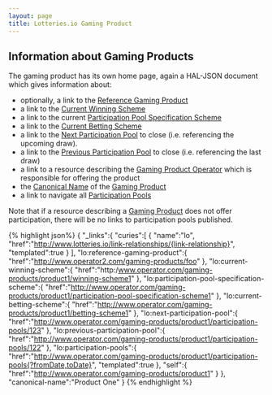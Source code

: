 ```yaml
---
layout: page
title: Lotteries.io Gaming Product
---
```


## Information about Gaming Products

The gaming product has its own home page, again a HAL-JSON document which gives information about:

* optionally, a link to the [Reference Gaming Product](../link-relationships/reference-gaming-product)
* a link to the [Current Winning Scheme](../link-relationships/current-winning-scheme)
* a link to the current [Participation Pool Specification Scheme](../link-relationships/participation-pool-specification-scheme)
* a link to the [Current Betting Scheme](../link-relationships/current-betting-scheme)
* a link to the [Next Participation Pool](../link-relationships/next-participation-pool) to close (i.e. referencing the upcoming draw).
* a link to the [Previous Participation Pool](../link-relationships/previous-participation-pool) to close (i.e. referencing the last draw)
* a link to a resource describing the [Gaming Product Operator](../link-relationships/gaming-product-operator) which is responsible for offering the product
* the [Canonical Name](../properties/canonical-name) of the [Gaming Product](../concepts/gaming-product)
* a link to navigate all [Participation Pools](../link-relationships/participation-pools)

Note that if a resource describing a [Gaming Product](../concepts/gaming-product) does not offer participation, there will be no links to participation pools published.

{% highlight json%}
{
   "_links":{
      "curies":[
         {
            "name":"lo",
            "href":"http://www.lotteries.io/link-relationships/{link-relationship}",
            "templated":true
         }
      ],
      "lo:reference-gaming-product":{
         "href":"http://www.operator2.com/gaming-products/foo"
      },
      "lo:current-winning-scheme":{
         "href":"http:/www.operator.com/gaming-products/product1/winning-scheme1"
      },
      "lo:participation-pool-specification-scheme":{
         "href":"http://www.operator.com/gaming-products/product1/participation-pool-specification-scheme1"
      },
      "lo:current-betting-scheme":{
         "href":"http://www.operator.com/gaming-products/product1/betting-scheme1"
      },
      "lo:next-participation-pool":{
         "href":"http://www.operator.com/gaming-products/product1/participation-pools/123"
      },
      "lo:previous-participation-pool":{
         "href":"http://www.operator.com/gaming-products/product1/participation-pools/122"
      },
      "lo:participation-pools":{
         "href":"http://www.operator.com/gaming-products/product1/participation-pools{?fromDate,toDate}",
         "templated":true
      },
      "self":{
         "href":"http://www.operator.com/gaming-products/product1"
      }
   },
   "canonical-name":"Product One"
}
{% endhighlight %}


